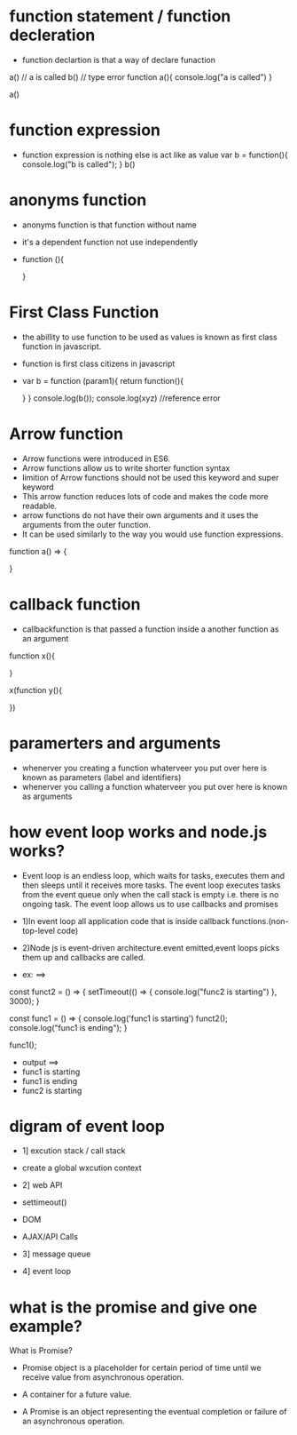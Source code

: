 
#  function statement / function decleration 

- function declartion is that a way of declare funaction 

a() // a is called
b() // type error
function a(){
    console.log("a is called")
}

a()

# function expression 
- function expression is nothing else  is act like as value 
var b = function(){
    console.log("b is called");
}
b()


# anonyms function 
- anonyms function is that function without name 
- it's a dependent function not use independently
- function (){

   }

# First Class Function 
 - the abillity to use function to be used as values is known as first class function in javascript.

- function  is first class citizens in javascript

- var b = function (param1){
    return function(){

    }
 }
 console.log(b()); 
console.log(xyz)  //reference error 

# Arrow function 
- Arrow functions were introduced in ES6.
- Arrow functions allow us to write shorter function syntax 
- limition of  Arrow functions should not be used this keyword and super keyword 
- This arrow function reduces lots of code and makes the code more readable.
- arrow functions do not have their own arguments and it uses the arguments from the outer function.
- It can be used similarly to the way you would use function expressions.

function a() => {

}


# callback function 

- callbackfunction is that passed a function inside a  another function as an argument 

function x(){

}

x(function y(){
    
})

# paramerters and arguments
- whenerver you creating a function whaterveer you put over here is known as parameters (label and identifiers)
- whenerver you calling a function whaterveer you put over here is known as arguments



# how  event loop  works and node.js works?
- Event loop is an endless loop, which waits for tasks, executes them and then sleeps until it receives more tasks. The event loop executes tasks from the event queue only when the call stack is empty i.e. there is no ongoing task. The event loop allows us to use callbacks and promises

- 1)In event loop all application code that is inside callback functions.(non-top-level code)

- 2)Node js is event-driven architecture.event emitted,event loops picks them up and callbacks are called.

- ex: ==> 

const funct2 = () => {
    setTimeout(() => {
        console.log("func2 is starting")
    }, 3000);
}

const func1 = () => {
    console.log('func1 is starting')
    funct2();
    console.log("func1 is ending");
}

func1();

- output ==> 
- func1 is starting
- func1 is ending
- func2 is starting


#  digram of event loop 

- 1] excution stack / call stack
- create a global wxcution context

- 2] web API 
- settimeout()
- DOM
- AJAX/API Calls

- 3] message queue

- 4] event loop

# what is the promise and give one example?

What is Promise?
- Promise object is a placeholder for certain period of time until we receive value from asynchronous operation.

- A container for a future value.

- A Promise is an object representing the eventual completion or failure of an asynchronous operation.


